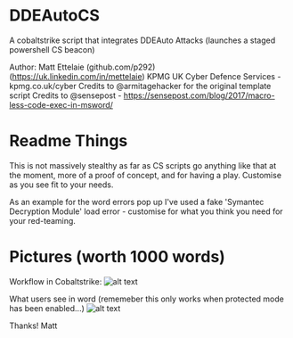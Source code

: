 # DDEAutoCS
A cobaltstrike script that integrates DDEAuto Attacks (launches a staged powershell CS beacon)

Author: Matt Ettelaie (github.com/p292) (https://uk.linkedin.com/in/mettelaie)
KPMG UK Cyber Defence Services - kpmg.co.uk/cyber
Credits to @armitagehacker for the original template script
Credits to @sensepost - https://sensepost.com/blog/2017/macro-less-code-exec-in-msword/

# Readme Things
This is not massively stealthy as far as CS scripts go anything like that at the moment, more of a proof of concept, and for having a play. Customise as you see fit to your needs.

As an example for the word errors pop up I've used a fake 'Symantec Decryption Module' load error - customise for what you think you need for your red-teaming.

# Pictures (worth 1000 words)
Workflow in Cobaltstrike:
![alt text](https://raw.githubusercontent.com/p292/DDEAutoCS/master/img/Git.png)

What users see in word (rememeber this only works when protected mode has been enabled...)
![alt text](https://raw.githubusercontent.com/p292/DDEAutoCS/master/img/Git2.png)

Thanks!
Matt
